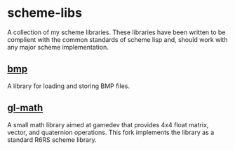 # scheme-libs

A collection of my scheme libraries. These libraries have been written to be complient with the common standards of scheme lisp and, should work with any major scheme implementation.

## [bmp](./bmp)

A library for loading and storing BMP files.

## [gl-math](https://github.com/swatson555/gl-math)

A small math library aimed at gamedev that provides 4x4 float matrix, vector, and quaternion operations. This fork implements the library as a standard R6RS scheme library.
